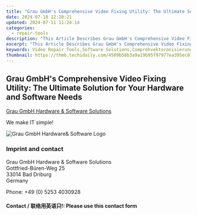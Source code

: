 ```yaml
---
title: "Grau GmbH's Comprehensive Video Fixing Utility: The Ultimate Solution for Your Hardware and Software Needs"
date: 2024-07-10 12:20:21
updated: 2024-07-11 11:24:14
categories:
  - repair-tools
description: "This Article Describes Grau GmbH's Comprehensive Video Fixing Utility: The Ultimate Solution for Your Hardware and Software Needs"
excerpt: "This Article Describes Grau GmbH's Comprehensive Video Fixing Utility: The Ultimate Solution for Your Hardware and Software Needs"
keywords: Video Repair Tools,Software Solutions,Comprehvektoranisierungslösungen Für Videos,Fixing Videos Online,Grau GmbH's Video Fixing Utility,Videobearbeitungswunderwerkzeuge,Ultimate Fixer for Broken Videos
thumbnail: https://thmb.techidaily.com/4509b58b3a9a19b95f97977ea395ec0191792aea55bdaf18f72a70f3772092da.jpg
---
```


## Grau GmbH's Comprehensive Video Fixing Utility: The Ultimate Solution for Your Hardware and Software Needs

[Grau GmbH Hardware & Software Solutions](https://main.grauonline.de/)

We make IT simple!

![Grau GmbH Hardware& Software Logo](https://main.grauonline.de/wp-content/uploads/2021/05/output-onlinepngtools.png)

### Imprint and contact

 Grau GmbH Hardware & Software Solutions  
 Gottfried-Büren-Weg 25  
 33014 Bad Driburg  
 Germany

Phone: +49 (0) 5253 4030928

#### Contact / 联络用英语只!: Please use this contact form

<ins class="adsbygoogle"
     style="display:block"
     data-ad-format="autorelaxed"
     data-ad-client="ca-pub-7571918770474297"
     data-ad-slot="1223367746"></ins>



<ins class="adsbygoogle"
     style="display:block"
     data-ad-client="ca-pub-7571918770474297"
     data-ad-slot="8358498916"
     data-ad-format="auto"
     data-full-width-responsive="true"></ins>
